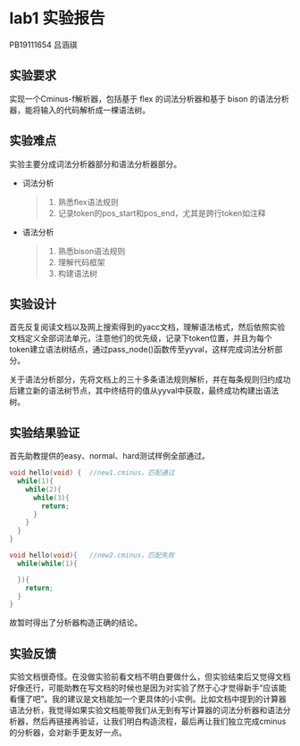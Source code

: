 # lab1 实验报告
PB19111654 吕涵祺

## 实验要求
实现一个Cminus-f解析器，包括基于 flex 的词法分析器和基于 bison 的语法分析器，能将输入的代码解析成一棵语法树。
## 实验难点
实验主要分成词法分析器部分和语法分析器部分。
- 词法分析
  > 1. 熟悉flex语法规则
  > 2. 记录token的pos_start和pos_end，尤其是跨行token如注释
- 语法分析
  > 1. 熟悉bison语法规则
  > 2. 理解代码框架
  > 3. 构建语法树
## 实验设计
首先反复阅读文档以及网上搜索得到的yacc文档，理解语法格式，然后依照实验文档定义全部词法单元，注意他们的优先级，记录下token位置，并且为每个token建立语法树结点，通过pass_node()函数传至yyval，这样完成词法分析部分。

关于语法分析部分，先将文档上的三十多条语法规则解析，并在每条规则归约成功后建立新的语法树节点，其中终结符的值从yyval中获取，最终成功构建出语法树。
## 实验结果验证
首先助教提供的easy、normal、hard测试样例全部通过。
```c
void hello(void) {  //new1.cminus，匹配通过
  while(1){
    while(2){
      while(3){
        return;
      }
    }
  }
}
```
```c
void hello(void){   //new2.cminus，匹配失败
  while(while(1){

  }){
    return;
  }
}
```
故暂时得出了分析器构造正确的结论。
## 实验反馈
实验文档很奇怪。在没做实验前看文档不明白要做什么，但实验结束后又觉得文档好像还行，可能助教在写文档的时候也是因为对实验了然于心才觉得新手“应该能看懂了吧”。我的建议是文档能加一个更具体的小实例。比如文档中提到的计算器语法分析，我觉得如果实验文档能带我们从无到有写计算器的词法分析器和语法分析器，然后再链接再验证，让我们明白构造流程，最后再让我们独立完成cminus的分析器，会对新手更友好一点。